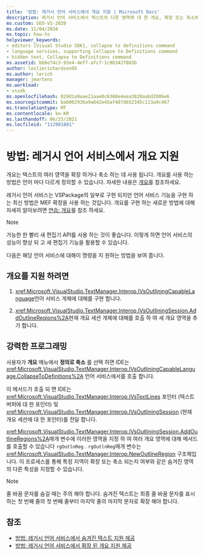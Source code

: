 ```yaml
---
title: '방법: 레거시 언어 서비스에서 개요 지원 | Microsoft Docs'
description: 레거시 언어 서비스에서 텍스트의 다른 영역에 대 한 개요, 확장 또는 축소에 대 한 지원을 제공 하는 방법에 대해 알아봅니다.
ms.custom: SEO-VS-2020
ms.date: 11/04/2016
ms.topic: how-to
helpviewer_keywords:
- editors [Visual Studio SDK], collapse to definitions command
- language services, supporting Collapse to Definitions command
- hidden text, Collapse to Definitions command
ms.assetid: bb6e74c3-93e4-4ef7-afc7-1c9b342f083b
author: leslierichardson95
ms.author: lerich
manager: jmartens
ms.workload:
- vssdk
ms.openlocfilehash: 028d1a9aae21aae8c6368e4eea3820aabd200be6
ms.sourcegitcommit: bab002936a9a642e45af407d652345c113a9c467
ms.translationtype: MT
ms.contentlocale: ko-KR
ms.lasthandoff: 06/25/2021
ms.locfileid: "112901801"
---
```

# <a name="how-to-support-outlining-in-a-legacy-language-service"></a>방법: 레거시 언어 서비스에서 개요 지원
개요는 텍스트의 여러 영역을 확장 하거나 축소 하는 데 사용 됩니다. 개요를 사용 하는 방법은 언어 마다 다르게 정의할 수 있습니다. 자세한 내용은 [개요](../../ide/outlining.md)를 참조하세요.

 레거시 언어 서비스는 VSPackage의 일부로 구현 되지만 언어 서비스 기능을 구현 하는 최신 방법은 MEF 확장을 사용 하는 것입니다. 개요를 구현 하는 새로운 방법에 대해 자세히 알아보려면 [연습: 개요](../../extensibility/walkthrough-outlining.md)를 참조 하세요.

> [!NOTE]
> 가능한 한 빨리 새 편집기 API를 사용 하는 것이 좋습니다. 이렇게 하면 언어 서비스의 성능이 향상 되 고 새 편집기 기능을 활용할 수 있습니다.

 다음은 해당 언어 서비스에 대해이 명령을 지 원하는 방법을 보여 줍니다.

## <a name="to-support-outlining"></a>개요를 지원 하려면

1. <xref:Microsoft.VisualStudio.TextManager.Interop.IVsOutliningCapableLanguage>언어 서비스 개체에 대해를 구현 합니다.

2. <xref:Microsoft.VisualStudio.TextManager.Interop.IVsOutliningSession.AddOutlineRegions%2A>현재 개요 세션 개체에 대해를 호출 하 여 새 개요 영역을 추가 합니다.

## <a name="robust-programming"></a>강력한 프로그래밍
 사용자가 **개요** 메뉴에서 **정의로 축소** 를 선택 하면 IDE는 <xref:Microsoft.VisualStudio.TextManager.Interop.IVsOutliningCapableLanguage.CollapseToDefinitions%2A> 언어 서비스에서를 호출 합니다.

 이 메서드가 호출 되 면 IDE는 <xref:Microsoft.VisualStudio.TextManager.Interop.IVsTextLines> 포인터 (텍스트 버퍼에 대 한 포인터) 및 <xref:Microsoft.VisualStudio.TextManager.Interop.IVsOutliningSession> (현재 개요 세션에 대 한 포인터)를 전달 합니다.

 <xref:Microsoft.VisualStudio.TextManager.Interop.IVsOutliningSession.AddOutlineRegions%2A>매개 변수에 이러한 영역을 지정 하 여 여러 개요 영역에 대해 메서드를 호출할 수 있습니다 `rgOutlnReg` . `rgOutlnReg`매개 변수는 <xref:Microsoft.VisualStudio.TextManager.Interop.NewOutlineRegion> 구조체입니다. 이 프로세스를 통해 특정 지역이 확장 또는 축소 되는지 여부와 같은 숨겨진 영역의 다른 특성을 지정할 수 있습니다.

> [!NOTE]
> 줄 바꿈 문자를 숨길 때는 주의 해야 합니다. 숨겨진 텍스트는 최종 줄 바꿈 문자를 표시 하는 첫 번째 줄의 첫 번째 줄부터 마지막 줄의 마지막 문자로 확장 해야 합니다.

## <a name="see-also"></a>참조
- [방법: 레거시 언어 서비스에서 숨겨진 텍스트 지원 제공](../../extensibility/internals/how-to-provide-hidden-text-support-in-a-legacy-language-service.md)
- [방법: 레거시 언어 서비스에서 확장 된 개요 지원 제공](../../extensibility/internals/how-to-provide-expanded-outlining-support-in-a-legacy-language-service.md)
